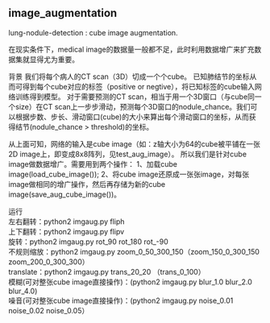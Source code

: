 ## image_augmentation
lung-nodule-detection : cube image augmentation.

在现实条件下，medical image的数据量一般都不足，此时利用数据增广来扩充数据集就显得尤为重要。

背景
我们将每个病人的CT scan（3D）切成一个个cube。
已知肺结节的坐标从而可得到每个cube对应的标签（positive or negtive），将已知标签的cube输入网络训练得到模型。
对于需要预测的CT scan，相当于用一个3D窗口（与cube同一个size）在CT scan上一步步滑动，预测每个3D窗口的nodule_chance。我们可以根据步数、步长、滑动窗口(cube)的大小来算出每个滑动窗口的坐标，从而获得结节(nodule_chance > threshold)的坐标。

从上面可知，网络的输入是cube image（如：z轴大小为64的cube被平铺在一张2D image上，即变成8x8阵列，见test_aug_image）。
所以我们是针对cube image做数据增广。需要用到两个操作：
1、加载cube image(load_cube_image());
2、将cube image还原成一张张image，对每张image做相同的增广操作，然后再存储为新的cube image(save_aug_cube_image())。

运行<br>
左右翻转：python2 imgaug.py fliph <br>
上下翻转：python2 imgaug.py flipv <br>
旋转：python2 imgaug.py rot_90 rot_180 rot_-90 <br>
不规则缩放：python2 imgaug.py zoom_0_50_300_150（zoom_150_0_300_150 zoom_200_0_300_300）<br>
translate：python2 imgaug.py trans_20_20 （trans_0_100）<br>
模糊(可对整张cube image直接操作)：(python2 imgaug.py blur_1.0 blur_2.0 blur_4.0) <br>
噪音(可对整张cube image直接操作)：(python2 imgaug.py noise_0.01 noise_0.02 noise_0.05）<br>
